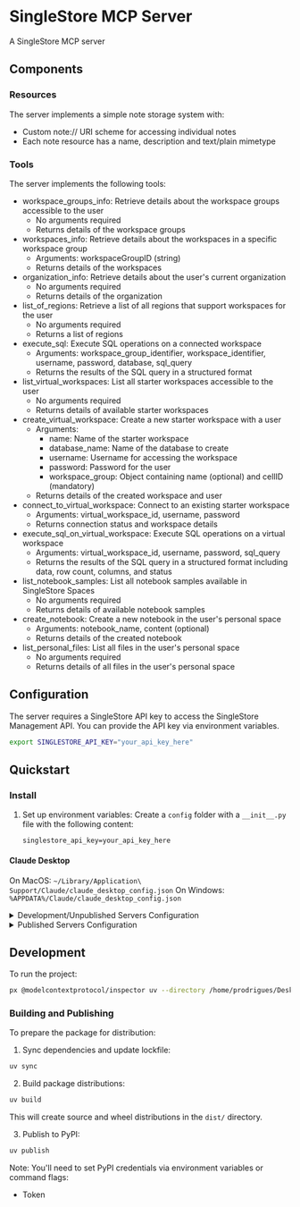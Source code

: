# SingleStore MCP Server

A SingleStore MCP server

## Components

### Resources

The server implements a simple note storage system with:
- Custom note:// URI scheme for accessing individual notes
- Each note resource has a name, description and text/plain mimetype

### Tools

The server implements the following tools:
- workspace_groups_info: Retrieve details about the workspace groups accessible to the user
  - No arguments required
  - Returns details of the workspace groups
- workspaces_info: Retrieve details about the workspaces in a specific workspace group
  - Arguments: workspaceGroupID (string)
  - Returns details of the workspaces
- organization_info: Retrieve details about the user's current organization
  - No arguments required
  - Returns details of the organization
- list_of_regions: Retrieve a list of all regions that support workspaces for the user
  - No arguments required
  - Returns a list of regions
- execute_sql: Execute SQL operations on a connected workspace
  - Arguments: workspace_group_identifier, workspace_identifier, username, password, database, sql_query
  - Returns the results of the SQL query in a structured format
- list_virtual_workspaces: List all starter workspaces accessible to the user
  - No arguments required
  - Returns details of available starter workspaces
- create_virtual_workspace: Create a new starter workspace with a user
  - Arguments: 
    - name: Name of the starter workspace
    - database_name: Name of the database to create
    - username: Username for accessing the workspace
    - password: Password for the user
    - workspace_group: Object containing name (optional) and cellID (mandatory)
  - Returns details of the created workspace and user
- connect_to_virtual_workspace: Connect to an existing starter workspace
  - Arguments: virtual_workspace_id, username, password
  - Returns connection status and workspace details
- execute_sql_on_virtual_workspace: Execute SQL operations on a virtual workspace
  - Arguments: virtual_workspace_id, username, password, sql_query
  - Returns the results of the SQL query in a structured format including data, row count, columns, and status
- list_notebook_samples: List all notebook samples available in SingleStore Spaces
  - No arguments required
  - Returns details of available notebook samples
- create_notebook: Create a new notebook in the user's personal space
  - Arguments: notebook_name, content (optional)
  - Returns details of the created notebook
- list_personal_files: List all files in the user's personal space
  - No arguments required
  - Returns details of all files in the user's personal space

## Configuration

The server requires a SingleStore API key to access the SingleStore Management API. You can provide the API key via environment variables.

```bash
export SINGLESTORE_API_KEY="your_api_key_here"
```

## Quickstart

### Install

1. Set up environment variables:
    Create a `config` folder with a `__init__.py` file with the following content:
    ```properties
    singlestore_api_key=your_api_key_here

#### Claude Desktop

On MacOS: `~/Library/Application\ Support/Claude/claude_desktop_config.json`
On Windows: `%APPDATA%/Claude/claude_desktop_config.json`

<details>
  <summary>Development/Unpublished Servers Configuration</summary>
  ```
  "mcpServers": {
    "SingleStore MCP Server": {
      "command": "uv",
      "args": [
        "--directory",
        "/home/prodrigues/Desktop/mcp-server/my-server",
        "run",
        "my-server"
      ]
    }
  }
  ```
</details>

<details>
  <summary>Published Servers Configuration</summary>
  ```
  "mcpServers": {
    "SingleStore MCP Server": {
      "command": "uvx",
      "args": [
        "my-server"
      ]
    }
  }
  ```
</details>

## Development

To run the project:
```bash
px @modelcontextprotocol/inspector uv --directory /home/prodrigues/Desktop/mcp-server-singlestore/src/my_server run server.py
```

### Building and Publishing

To prepare the package for distribution:

1. Sync dependencies and update lockfile:
```bash
uv sync
```

2. Build package distributions:
```bash
uv build
```

This will create source and wheel distributions in the `dist/` directory.

3. Publish to PyPI:
```bash
uv publish
```

Note: You'll need to set PyPI credentials via environment variables or command flags:
- Token